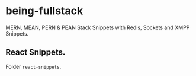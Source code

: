 # being-fullstack
MERN, MEAN, PERN &amp; PEAN Stack Snippets with Redis, Sockets and XMPP Snippets. 

## React Snippets.

Folder ```react-snippets```. 
